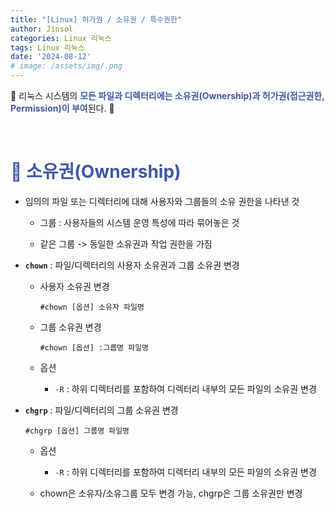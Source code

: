```yaml
---
title: "[Linux] 허가권 / 소유권 / 특수권한"
author: Jinsol
categories: Linux 리눅스
tags: Linux 리눅스
date: '2024-08-12'
# image: /assets/img/.png
---
```


🔹 리눅스 시스템의 <span style="color:#4158A6">**모든 파일과 디렉터리에는 소유권(Ownership)과 허가권(접근권한, Permission)이 부여**</span>된다. 🔹

<br>

# <span style="color:#4158A6">🐧 소유권(Ownership)</span>

- 임의의 파일 또는 디렉터리에 대해 사용자와 그룹들의 소유 권한을 나타낸 것
  
  - 그룹 : 사용자들의 시스템 운영 특성에 따라 묶어놓은 것
  
  - 같은 그룹 -> 동일한 소유권과 작업 권한을 가짐

- **`chown`** : 파일/디렉터리의 사용자 소유권과 그룹 소유권 변경
    
    - 사용자 소유권 변경
        ```
        #chown [옵션] 소유자 파일명
        ```
    
    - 그룹 소유권 변경
        ```
        #chown [옵션] :그룹명 파일명
        ```

    - 옵션
      - `-R` : 하위 디렉터리를 포함하여 디렉터리 내부의 모든 파일의 소유권 변경

- **`chgrp`** : 파일/디렉터리의 그룹 소유권 변경
    ```
    #chgrp [옵션] 그룹명 파일명
    ```
    
    - 옵션
      - `-R` : 하위 디렉터리를 포함하여 디렉터리 내부의 모든 파일의 소유권 변경

    - chown은 소유자/소유그룹 모두 변경 가능, chgrp은 그룹 소유권만 변경

